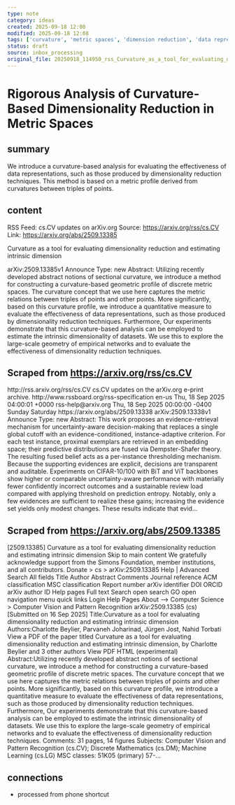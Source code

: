 ```yaml
---
type: note
category: ideas
created: 2025-09-18 12:08
modified: 2025-09-18 12:08
tags: ['curvature', 'metric spaces', 'dimension reduction', 'data representation']
status: draft
source: inbox_processing
original_file: 20250918_114950_rss_Curvature_as_a_tool_for_evaluating_dimensionality_.txt
---
```


# Rigorous Analysis of Curvature-Based Dimensionality Reduction in Metric Spaces

## summary
We introduce a curvature-based analysis for evaluating the effectiveness of data representations, such as those produced by dimensionality reduction techniques. This method is based on a metric profile derived from curvatures between triples of points.

## content
RSS Feed: cs.CV updates on arXiv.org
Source: https://arxiv.org/rss/cs.CV
Link: https://arxiv.org/abs/2509.13385

Curvature as a tool for evaluating dimensionality reduction and estimating intrinsic dimension

arXiv:2509.13385v1 Announce Type: new Abstract: Utilizing recently developed abstract notions of sectional curvature, we introduce a method for constructing a curvature-based geometric profile of discrete metric spaces. The curvature concept that we use here captures the metric relations between triples of points and other points. More significantly, based on this curvature profile, we introduce a quantitative measure to evaluate the effectiveness of data representations, such as those produced by dimensionality reduction techniques. Furthermore, Our experiments demonstrate that this curvature-based analysis can be employed to estimate the intrinsic dimensionality of datasets. We use this to explore the large-scale geometry of empirical networks and to evaluate the effectiveness of dimensionality reduction techniques.

## Scraped from https://arxiv.org/rss/cs.CV
<?xml version='1.0' encoding='UTF-8'?>
<rss xmlns:arxiv="http://arxiv.org/schemas/atom" xmlns:dc="http://purl.org/dc/elements/1.1/" xmlns:atom="http://www.w3.org/2005/Atom" xmlns:content="http://purl.org/rss/1.0/modules/content/" version="2.0">
  <channel>
    <title>cs.CV updates on arXiv.org</title>
    <link>http://rss.arxiv.org/rss/cs.CV</link>
    <description>cs.CV updates on the arXiv.org e-print archive.</description>
    <atom:link href="http://rss.arxiv.org/rss/cs.CV" rel="self" type="application/rss+xml"/>
    <docs>http://www.rssboard.org/rss-specification</docs>
    <language>en-us</language>
    <lastBuildDate>Thu, 18 Sep 2025 04:00:01 +0000</lastBuildDate>
    <managingEditor>rss-help@arxiv.org</managingEditor>
    <pubDate>Thu, 18 Sep 2025 00:00:00 -0400</pubDate>
    <skipDays>
      <day>Sunday</day>
      <day>Saturday</day>
    </skipDays>
    <item>
      <title>Proximity-Based Evidence Retrieval for Uncertainty-Aware Neural Networks</title>
      <link>https://arxiv.org/abs/2509.13338</link>
      <description>arXiv:2509.13338v1 Announce Type: new 
Abstract: This work proposes an evidence-retrieval mechanism for uncertainty-aware decision-making that replaces a single global cutoff with an evidence-conditioned, instance-adaptive criterion. For each test instance, proximal exemplars are retrieved in an embedding space; their predictive distributions are fused via Dempster-Shafer theory. The resulting fused belief acts as a per-instance thresholding mechanism. Because the supporting evidences are explicit, decisions are transparent and auditable. Experiments on CIFAR-10/100 with BiT and ViT backbones show higher or comparable uncertainty-aware performance with materially fewer confidently incorrect outcomes and a sustainable review load compared with applying threshold on prediction entropy. Notably, only a few evidences are sufficient to realize these gains; increasing the evidence set yields only modest changes. These results indicate that evid...


## Scraped from https://arxiv.org/abs/2509.13385
[2509.13385] Curvature as a tool for evaluating dimensionality reduction and estimating intrinsic dimension Skip to main content We gratefully acknowledge support from the Simons Foundation, member institutions, and all contributors. Donate &gt; cs &gt; arXiv:2509.13385 Help | Advanced Search All fields Title Author Abstract Comments Journal reference ACM classification MSC classification Report number arXiv identifier DOI ORCID arXiv author ID Help pages Full text Search open search GO open navigation menu quick links Login Help Pages About --> Computer Science > Computer Vision and Pattern Recognition arXiv:2509.13385 (cs) [Submitted on 16 Sep 2025] Title:Curvature as a tool for evaluating dimensionality reduction and estimating intrinsic dimension Authors:Charlotte Beylier, Parvaneh Joharinad, Jürgen Jost, Nahid Torbati View a PDF of the paper titled Curvature as a tool for evaluating dimensionality reduction and estimating intrinsic dimension, by Charlotte Beylier and 3 other authors View PDF HTML (experimental) Abstract:Utilizing recently developed abstract notions of sectional curvature, we introduce a method for constructing a curvature-based geometric profile of discrete metric spaces. The curvature concept that we use here captures the metric relations between triples of points and other points. More significantly, based on this curvature profile, we introduce a quantitative measure to evaluate the effectiveness of data representations, such as those produced by dimensionality reduction techniques. Furthermore, Our experiments demonstrate that this curvature-based analysis can be employed to estimate the intrinsic dimensionality of datasets. We use this to explore the large-scale geometry of empirical networks and to evaluate the effectiveness of dimensionality reduction techniques. Comments: 31 pages, 14 figures Subjects: Computer Vision and Pattern Recognition (cs.CV); Discrete Mathematics (cs.DM); Machine Learning (cs.LG) MSC classes: 51K05 (primary) 57-...


## connections
- processed from phone shortcut
